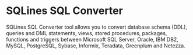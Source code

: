 # SQLines SQL Converter

SQLines SQL Converter tool allows you to convert database schema (DDL), queries and DML statements, views, stored procedures, packages, functions and triggers between Microsoft SQL Server, Oracle, IBM DB2, MySQL, PostgreSQL, Sybase, Informix, Teradata, Greenplum and Netezza.

